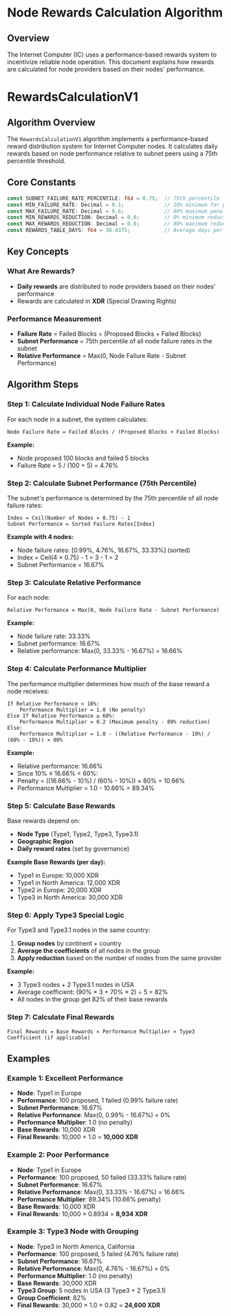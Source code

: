 # Node Rewards Calculation Algorithm

## Overview

The Internet Computer (IC) uses a performance-based rewards system to incentivize reliable node operation. This document explains how rewards are calculated for node providers based on their nodes' performance.

# RewardsCalculationV1

## Algorithm Overview

The `RewardsCalculationV1` algorithm implements a performance-based reward distribution system for Internet Computer nodes. It calculates daily rewards based on node performance relative to subnet peers using a 75th percentile threshold.

## Core Constants

```rust
const SUBNET_FAILURE_RATE_PERCENTILE: f64 = 0.75;  // 75th percentile
const MIN_FAILURE_RATE: Decimal = 0.1;             // 10% minimum for penalties
const MAX_FAILURE_RATE: Decimal = 0.6;             // 60% maximum penalty threshold
const MIN_REWARDS_REDUCTION: Decimal = 0.0;        // 0% minimum reduction
const MAX_REWARDS_REDUCTION: Decimal = 0.8;        // 80% maximum reduction
const REWARDS_TABLE_DAYS: f64 = 30.4375;           // Average days per month
```

## Key Concepts

### What Are Rewards?
- **Daily rewards** are distributed to node providers based on their nodes' performance
- Rewards are calculated in **XDR** (Special Drawing Rights)

### Performance Measurement
- **Failure Rate** = Failed Blocks ÷ (Proposed Blocks + Failed Blocks)
- **Subnet Performance** = 75th percentile of all node failure rates in the subnet
- **Relative Performance** = Max(0, Node Failure Rate - Subnet Performance)

## Algorithm Steps

### Step 1: Calculate Individual Node Failure Rates

For each node in a subnet, the system calculates:
```
Node Failure Rate = Failed Blocks / (Proposed Blocks + Failed Blocks)
```

**Example:**
- Node proposed 100 blocks and failed 5 blocks
- Failure Rate = 5 / (100 + 5) = 4.76%

### Step 2: Calculate Subnet Performance (75th Percentile)

The subnet's performance is determined by the 75th percentile of all node failure rates:

```
Index = Ceil(Number of Nodes × 0.75) - 1
Subnet Performance = Sorted Failure Rates[Index]
```

**Example with 4 nodes:**
- Node failure rates: [0.99%, 4.76%, 16.67%, 33.33%] (sorted)
- Index = Ceil(4 × 0.75) - 1 = 3 - 1 = 2
- Subnet Performance = 16.67%

### Step 3: Calculate Relative Performance

For each node:
```
Relative Performance = Max(0, Node Failure Rate - Subnet Performance)
```

**Example:**
- Node failure rate: 33.33%
- Subnet performance: 16.67%
- Relative performance: Max(0, 33.33% - 16.67%) = 16.66%

### Step 4: Calculate Performance Multiplier

The performance multiplier determines how much of the base reward a node receives:

```
If Relative Performance < 10%:
    Performance Multiplier = 1.0 (No penalty)
Else If Relative Performance ≥ 60%:
    Performance Multiplier = 0.2 (Maximum penalty - 80% reduction)
Else:
    Performance Multiplier = 1.0 - ((Relative Performance - 10%) / (60% - 10%)) × 80%
```

**Example:**
- Relative performance: 16.66%
- Since 10% ≤ 16.66% < 60%:
- Penalty = ((16.66% - 10%) / (60% - 10%)) × 80% = 10.66%
- Performance Multiplier = 1.0 - 10.66% = 89.34%

### Step 5: Calculate Base Rewards

Base rewards depend on:
- **Node Type** (Type1, Type2, Type3, Type3.1)
- **Geographic Region**
- **Daily reward rates** (set by governance)

**Example Base Rewards (per day):**
- Type1 in Europe: 10,000 XDR
- Type1 in North America: 12,000 XDR
- Type2 in Europe: 20,000 XDR
- Type3 in North America: 30,000 XDR

### Step 6: Apply Type3 Special Logic

For Type3 and Type3.1 nodes in the same country:
1. **Group nodes** by continent + country
2. **Average the coefficients** of all nodes in the group
3. **Apply reduction** based on the number of nodes from the same provider

**Example:**
- 3 Type3 nodes + 2 Type3.1 nodes in USA
- Average coefficient: (90% × 3 + 70% × 2) ÷ 5 = 82%
- All nodes in the group get 82% of their base rewards

### Step 7: Calculate Final Rewards

```
Final Rewards = Base Rewards × Performance Multiplier × Type3 Coefficient (if applicable)
```

## Examples

### Example 1: Excellent Performance
- **Node**: Type1 in Europe
- **Performance**: 100 proposed, 1 failed (0.99% failure rate)
- **Subnet Performance**: 16.67%
- **Relative Performance**: Max(0, 0.99% - 16.67%) = 0%
- **Performance Multiplier**: 1.0 (no penalty)
- **Base Rewards**: 10,000 XDR
- **Final Rewards**: 10,000 × 1.0 = **10,000 XDR**

### Example 2: Poor Performance
- **Node**: Type1 in Europe
- **Performance**: 100 proposed, 50 failed (33.33% failure rate)
- **Subnet Performance**: 16.67%
- **Relative Performance**: Max(0, 33.33% - 16.67%) = 16.66%
- **Performance Multiplier**: 89.34% (10.66% penalty)
- **Base Rewards**: 10,000 XDR
- **Final Rewards**: 10,000 × 0.8934 = **8,934 XDR**

### Example 3: Type3 Node with Grouping
- **Node**: Type3 in North America, California
- **Performance**: 100 proposed, 5 failed (4.76% failure rate)
- **Subnet Performance**: 16.67%
- **Relative Performance**: Max(0, 4.76% - 16.67%) = 0%
- **Performance Multiplier**: 1.0 (no penalty)
- **Base Rewards**: 30,000 XDR
- **Type3 Group**: 5 nodes in USA (3 Type3 + 2 Type3.1)
- **Group Coefficient**: 82%
- **Final Rewards**: 30,000 × 1.0 × 0.82 = **24,600 XDR**
